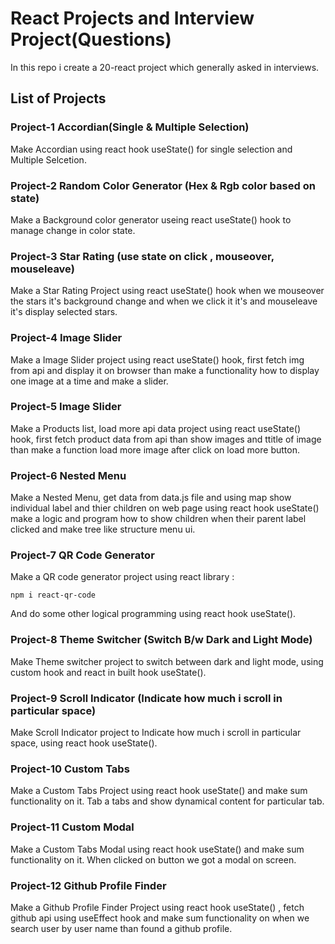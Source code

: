 # React Projects and Interview Project(Questions)

In this repo i create a 20-react project which generally asked in interviews.

## List of Projects

### Project-1 Accordian(Single & Multiple Selection)

Make Accordian using react hook useState() for single selection and Multiple Selcetion.

### Project-2 Random Color Generator (Hex & Rgb color based on state)

Make a Background color generator useing react useState() hook to manage change in color state.

### Project-3 Star Rating (use state on click , mouseover, mouseleave)

Make a Star Rating Project using react useState() hook when we mouseover the stars it's background change and when we click it it's and mouseleave it's display selected stars.

### Project-4 Image Slider

Make a Image Slider project using react useState() hook, first fetch img from api and display it on browser than make a functionality how to display one image at a time and make a slider.

### Project-5 Image Slider

Make a Products list, load more api data project using react useState() hook, first fetch product data from api than show images and ttitle of image than make a function load more image after click on load more button.

### Project-6 Nested Menu

Make a Nested Menu, get data from data.js file and using map show individual label and thier children on web page using react hook useState() make a logic and program how to show children when their parent label clicked and make tree like structure menu ui.

### Project-7 QR Code Generator

Make a QR code generator project using react library :

    npm i react-qr-code

And do some other logical programming using react hook useState().

### Project-8 Theme Switcher (Switch B/w Dark and Light Mode)

Make Theme switcher project to switch between dark and light mode, using custom hook and react in built hook useState().

### Project-9 Scroll Indicator (Indicate how much i scroll in particular space)

Make Scroll Indicator project to Indicate how much i scroll in particular space, using react hook useState().

### Project-10 Custom Tabs

Make a Custom Tabs Project using react hook useState() and make sum functionality on it. Tab a tabs and show dynamical content for particular tab.

### Project-11 Custom Modal

Make a Custom Tabs Modal using react hook useState() and make sum functionality on it. When clicked on button we got a modal on screen.

### Project-12 Github Profile Finder

Make a Github Profile Finder Project using react hook useState() , fetch github api using useEffect hook and make sum functionality on when we search user by user name than found a github profile.
